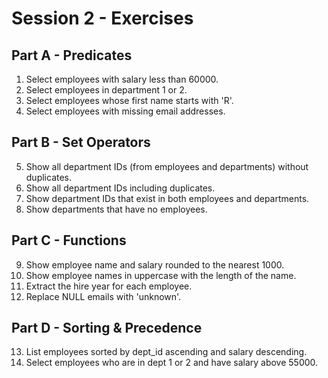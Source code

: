 # Session 2 - Exercises

## Part A - Predicates
1. Select employees with salary less than 60000.
2. Select employees in department 1 or 2.
3. Select employees whose first name starts with 'R'.
4. Select employees with missing email addresses.

## Part B - Set Operators
5. Show all department IDs (from employees and departments) without duplicates.
6. Show all department IDs including duplicates.
7. Show department IDs that exist in both employees and departments.
8. Show departments that have no employees.

## Part C - Functions
9. Show employee name and salary rounded to the nearest 1000.
10. Show employee names in uppercase with the length of the name.
11. Extract the hire year for each employee.
12. Replace NULL emails with 'unknown'.

## Part D - Sorting & Precedence
13. List employees sorted by dept_id ascending and salary descending.
14. Select employees who are in dept 1 or 2 and have salary above 55000.
